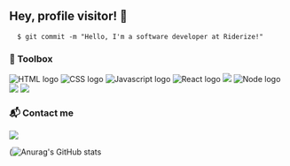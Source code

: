 ## Hey, profile visitor! 👀
```console
  $ git commit -m "Hello, I'm a software developer at Riderize!"
```
  

### 🧰 Toolbox

<img src="https://camo.githubusercontent.com/61208c86f709c9d546c1aff4750290f60f8010d90a12a949791ad5f84a9c76dd/68747470733a2f2f696d672e736869656c64732e696f2f62616467652f2d68746d6c352d4533344632363f267374796c653d666f722d7468652d6261646765266c6f676f3d68746d6c35266c6f676f436f6c6f723d7768697465" alt="HTML logo" /> <img src="https://camo.githubusercontent.com/049d60b65e1eb6eb58bb7b896eea6830a97dfab7717fbf7222543a07b8fd75c8/68747470733a2f2f696d672e736869656c64732e696f2f62616467652f2d637373332d3135373242363f267374796c653d666f722d7468652d6261646765266c6f676f3d63737333266c6f676f436f6c6f723d7768697465" alt="CSS logo" /> <img src="https://img.shields.io/badge/JavaScript-F7DF1E?style=for-the-badge&logo=javascript&logoColor=black" alt="Javascript logo" /> <img src="https://img.shields.io/badge/React-20232A?style=for-the-badge&logo=react&logoColor=61DAFB" alt="React logo" /> <img src="https://img.shields.io/badge/React_Native-20232A?style=for-the-badge&logo=react&logoColor=61DAFB" /> <img src="https://img.shields.io/badge/Node.js-43853D?style=for-the-badge&logo=node.js&logoColor=white" alt="Node logo" /> <img src="https://img.shields.io/badge/TypeScript-007ACC?style=for-the-badge&logo=typescript&logoColor=white" /> <img src="https://img.shields.io/badge/styled--components-DB7093?style=for-the-badge&logo=styled-components&logoColor=white" />

### 📬 Contact me
<a href="mailto:alexandrehrtm@protonmail.com" target="_blank"><img src="https://img.shields.io/badge/ProtonMail-8B89CC?style=for-the-badge&logo=protonmail&logoColor=white" target="_blank"></a>

(![Anurag's GitHub stats](https://github-readme-stats.vercel.app/api?username=alexandrehrt&show_icons=true&cache_seconds=1800&count_private=true&theme=vision-friendly-dark)



